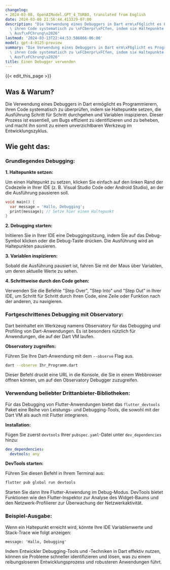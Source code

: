 ```yaml
---
changelog:
- 2024-03-08, OpenAIModel.GPT_4_TURBO, translated from English
date: 2024-03-08 21:56:44.413329-07:00
description: "Die Verwendung eines Debuggers in Dart erm\xF6glicht es Programmierern,\
  \ ihren Code systematisch zu \xFCberpr\xFCfen, indem sie Haltepunkte setzen, die\
  \ Ausf\xFChrung\u2026"
lastmod: '2024-03-13T22:44:53.586066-06:00'
model: gpt-4-0125-preview
summary: "Die Verwendung eines Debuggers in Dart erm\xF6glicht es Programmierern,\
  \ ihren Code systematisch zu \xFCberpr\xFCfen, indem sie Haltepunkte setzen, die\
  \ Ausf\xFChrung\u2026"
title: Einen Debugger verwenden
---
```


{{< edit_this_page >}}

## Was & Warum?

Die Verwendung eines Debuggers in Dart ermöglicht es Programmierern, ihren Code systematisch zu überprüfen, indem sie Haltepunkte setzen, die Ausführung Schritt für Schritt durchgehen und Variablen inspizieren. Dieser Prozess ist essentiell, um Bugs effizient zu identifizieren und zu beheben, und macht ihn somit zu einem unverzichtbaren Werkzeug im Entwicklungszyklus.

## Wie geht das:

### Grundlegendes Debugging:

**1. Haltepunkte setzen:**

Um einen Haltepunkt zu setzen, klicken Sie einfach auf den linken Rand der Codezeile in Ihrer IDE (z. B. Visual Studio Code oder Android Studio), an der die Ausführung pausieren soll.

```dart
void main() {
  var message = 'Hallo, Debugging';
  print(message); // Setze hier einen Haltepunkt
}
```

**2. Debugging starten:**

Initiieren Sie in Ihrer IDE eine Debuggingsitzung, indem Sie auf das Debug-Symbol klicken oder die Debug-Taste drücken. Die Ausführung wird an Haltepunkten pausieren.

**3. Variablen inspizieren:**

Sobald die Ausführung pausiert ist, fahren Sie mit der Maus über Variablen, um deren aktuelle Werte zu sehen.

**4. Schrittweise durch den Code gehen:**

Verwenden Sie die Befehle "Step Over", "Step Into" und "Step Out" in Ihrer IDE, um Schritt für Schritt durch Ihren Code, eine Zeile oder Funktion nach der anderen, zu navigieren.

### Fortgeschrittenes Debugging mit Observatory:

Dart beinhaltet ein Werkzeug namens Observatory für das Debugging und Profiling von Dart-Anwendungen. Es ist besonders nützlich für Anwendungen, die auf der Dart VM laufen.

**Observatory zugreifen:**

Führen Sie Ihre Dart-Anwendung mit dem `--observe` Flag aus.

```bash
dart --observe Ihr_Programm.dart
```

Dieser Befehl druckt eine URL in die Konsole, die Sie in einem Webbrowser öffnen können, um auf den Observatory Debugger zuzugreifen.

### Verwendung beliebter Drittanbieter-Bibliotheken:

Für das Debugging von Flutter-Anwendungen bietet das `flutter_devtools` Paket eine Reihe von Leistungs- und Debugging-Tools, die sowohl mit der Dart VM als auch mit Flutter integrieren.

**Installation:**

Fügen Sie zuerst `devtools` Ihrer `pubspec.yaml`-Datei unter `dev_dependencies` hinzu:

```yaml
dev_dependencies:
  devtools: any
```

**DevTools starten:**

Führen Sie diesen Befehl in Ihrem Terminal aus:

```bash
flutter pub global run devtools
```

Starten Sie dann Ihre Flutter-Anwendung im Debug-Modus. DevTools bietet Funktionen wie den Flutter-Inspektor zur Analyse des Widget-Baums und den Netzwerk-Profilierer zur Überwachung der Netzwerkaktivität.

### Beispiel-Ausgabe:

Wenn ein Haltepunkt erreicht wird, könnte Ihre IDE Variablenwerte und Stack-Trace wie folgt anzeigen:

```
message: 'Hallo, Debugging'
```

Indem Entwickler Debugging-Tools und -Techniken in Dart effektiv nutzen, können sie Probleme schneller identifizieren und lösen, was zu einem reibungsloseren Entwicklungsprozess und robusteren Anwendungen führt.
